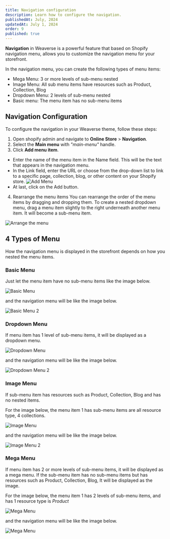 ```yaml
---
title: Navigation configuration
description: Learn how to configure the navigation.
publishedAt: July, 2024
updatedAt: July 1, 2024
order: 9
published: true
---
```


**Navigation** in Weaverse is a powerful feature that based on Shopify navigation menu, allows you to customize the navigation menu for your storefront. 

In the navigation menu, you can create the following types of menu items:
- Mega Menu: 3 or more levels of sub-menu nested
- Image Menu: All sub menu items have resources such as Product, Collection, Blog
- Dropdown Menu: 2 levels of sub-menu nested
- Basic menu: The menu item has no sub-menu items


## Navigation Configuration

To configure the navigation in your Weaverse theme, follow these steps:

1. Open shopify admin and navigate to **Online Store** > **Navigation**.
2. Select the **Main menu** with *"main-menu"* handle.
4. Click **Add menu item**.
- Enter the name of the menu item in the Name field. This will be the text that appears in the navigation menu.
- In the Link field, enter the URL or choose from the drop-down list to link to a specific page, collection, blog, or other content on your Shopify store.
![Add Menu](https://cdn.shopify.com/s/files/1/0838/0052/3057/files/add_menu_item.png?v=1719822975)
- At last, click on the Add button.
4. Rearrange the menu items
You can rearrange the order of the menu items by dragging and dropping them.
To create a nested dropdown menu, drag a menu item slightly to the right underneath another menu item. It will become a sub-menu item.

![Arrange the menu](https://cdn.shopify.com/s/files/1/0838/0052/3057/files/Nested_Menu.png?v=1719890300)

## 4 Types of Menu
How the navigation menu is displayed in the storefront depends on how you nested the menu items.

### Basic Menu
Just let the menu item have no sub-menu items like the image below.

![Basic Menu](https://cdn.shopify.com/s/files/1/0838/0052/3057/files/basic_menu.png?v=1719822798)

and the navigation menu will be like the image below.

![Basic Menu 2](https://cdn.shopify.com/s/files/1/0838/0052/3057/files/basic_menu_2.png?v=1719822797)

### Dropdown Menu

If menu item has 1 level of sub-menu items, it will be displayed as a dropdown menu.

![Dropdown Menu](https://cdn.shopify.com/s/files/1/0838/0052/3057/files/Simple_Dropdown.png?v=1719822797)

and the navigation menu will be like the image below.

![Dropdown Menu 2](https://cdn.shopify.com/s/files/1/0838/0052/3057/files/simple_dropdown_2.png?v=1719822797)

### Image Menu

If sub-menu item has resources such as Product, Collection, Blog and has no nested items. 

For the image below, the menu item 1 has sub-menu items are all resource type, 4 collections.

![Image Menu](https://cdn.shopify.com/s/files/1/0838/0052/3057/files/image_menu.png?v=1719823571)

and the navigation menu will be like the image below.

![Image Menu 2](https://cdn.shopify.com/s/files/1/0838/0052/3057/files/image_menu_2.png?v=1719823571)


### Mega Menu

If menu item has 2 or more levels of sub-menu items, it will be displayed as a mega menu. If the sub-menu item has no sub-menu items but has resources such as Product, Collection, Blog, It will be displayed as the image.

For the image below, the menu item 1 has 2 levels of sub-menu items, and has 1 resource type is *Product*

![Mega Menu](https://cdn.shopify.com/s/files/1/0838/0052/3057/files/mega_1.png?v=1719822797)

and the navigation menu will be like the image below.

![Mega Menu](https://cdn.shopify.com/s/files/1/0838/0052/3057/files/mega_2.png?v=1719822797)




